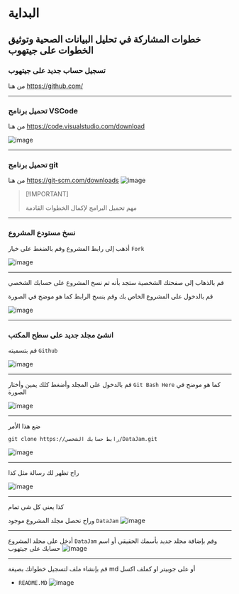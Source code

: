 # البداية

## خطوات المشاركة في  تحليل البيانات الصحية وتوثيق الخطوات على جيتهوب


### تسجيل حساب جديد على جيتهوب
من هنا  https://github.com/

___________________
### تحميل برنامج VSCode 
من هنا https://code.visualstudio.com/download 

![image](https://github.com/alsobihi/DataJam/assets/72046870/d14c4861-d0c9-4560-960d-0db131f11fe3)
___________________

### تحميل برنامج git 
من هنا https://git-scm.com/downloads
![image](https://github.com/alsobihi/DataJam/assets/72046870/df033a01-3ea8-454b-8728-cea1d6c73327)





>  [!IMPORTANT]
>
>  مهم تحميل البرامج لإكمال الخطوات القادمة

___________________

### نسخ مستودع المشروع
أذهب إلى رابط المشروع وقم بالضغط على خيار `Fork` 

![image](https://github.com/alsobihi/DataJam/assets/72046870/fc0dcb01-b993-48d0-806b-141e392c785f)

___________________

قم بالذهاب إلى صفحتك الشخصية ستجد بأنه تم نسخ المشروع على حسابك الشخصي

قم بالدخول على المشروع الخاص بك وقم بنسخ الرابط  كما هو موضح في الصورة

![image](https://github.com/alsobihi/DataJam/assets/72046870/a3f73cae-adf9-4906-b58b-b8807c0435ea)


___________________
### انشئ مجلد جديد على سطح المكتب
قم بتسميته `Github` 

![image](https://github.com/alsobihi/DataJam/assets/72046870/c4679171-40cc-46cc-8678-473783b2a84d)
___________________
قم بالدخول على المجلد وأضغط كلك يمين وأختار `Git Bash Here` كما هو موضح في الصورة

![image](https://github.com/alsobihi/DataJam/assets/72046870/9bf0e26a-f496-42e8-b766-f1a65db3e736)
___________________


ضع هذا الأمر 
````
git clone https://رابط حسابك الشخصي/DataJam.git
````

![image](https://github.com/alsobihi/DataJam/assets/72046870/850bbd87-a9c1-4d91-b10e-3e95a67728e9)

___________________

راح تظهر لك رسالة مثل كذا 

![image](https://github.com/alsobihi/DataJam/assets/72046870/aae60f5e-08d8-4286-97f0-006d8393b130)
___________________

كذا يعني كل شي تمام 

وراح تحصل مجلد المشروع موجود `DataJam`
![image](https://github.com/alsobihi/DataJam/assets/72046870/213e2d8e-062a-4480-9f3b-d6b403244936)

___________________


أدخل على مجلد المشروع `DataJam`
وقم بإضافة مجلد جديد بأسمك الحقيقي أو اسم حسابك على جيتهوب 
![image](https://github.com/alsobihi/DataJam/assets/72046870/405818eb-a015-47a6-8898-aa2eccfdaca6)
___________________

قم بإنشاء ملف لتسجيل خطواتك بصيغة md أو على جوبيتر او كملف اكسل 
* `README.MD`
![image](https://github.com/alsobihi/DataJam/assets/72046870/892801e1-22d2-41c9-85fa-2a7e2856c299)



